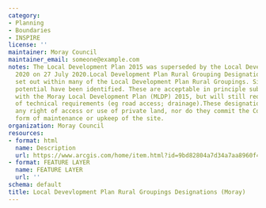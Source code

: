 ```yaml
---
category:
- Planning
- Boundaries
- INSPIRE
license: ''
maintainer: Moray Council
maintainer_email: someone@example.com
notes: The Local Development Plan 2015 was superseded by the Local Development Plan
  2020 on 27 July 2020.Local Development Plan Rural Grouping Designations have been
  set out within many of the Local Development Plan Rural Groupings. Sites with development
  potential have been identified. These are acceptable in principle subject to compliance
  with the Moray Local Development Plan (MLDP) 2015, but will still require confirmation
  of technical requirements (eg road access; drainage).These designations do not imply
  any right of access or use of private land, nor do they commit the Council to any
  form of maintenance or upkeep of the site.
organization: Moray Council
resources:
- format: html
  name: Description
  url: https://www.arcgis.com/home/item.html?id=9bd82804a7d34a7aa8960f4947b15211
- format: FEATURE LAYER
  name: FEATURE LAYER
  url: ''
schema: default
title: Local Devevlopment Plan Rural Groupings Designations (Moray)
---
```

